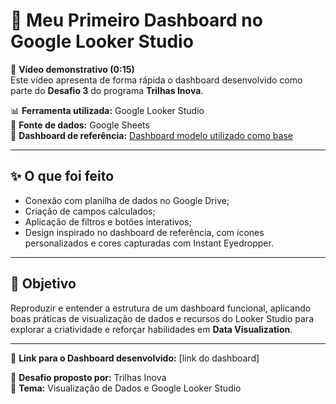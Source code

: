 # 🧩 Meu Primeiro Dashboard no Google Looker Studio

🎥 **Vídeo demonstrativo (0:15)**  
Este vídeo apresenta de forma rápida o dashboard desenvolvido como parte do **Desafio 3** do programa **Trilhas Inova**.

📊 **Ferramenta utilizada:** Google Looker Studio  
📁 **Fonte de dados:** Google Sheets  
🔗 **Dashboard de referência:** [Dashboard modelo utilizado como base](https://lookerstudio.google.com/s/nhfJWwXnkQs)

---

## ✨ O que foi feito

- Conexão com planilha de dados no Google Drive;
- Criação de campos calculados;
- Aplicação de filtros e botões interativos;
- Design inspirado no dashboard de referência, com ícones personalizados e cores capturadas com Instant Eyedropper.

---

## 🚀 Objetivo

Reproduzir e entender a estrutura de um dashboard funcional, aplicando boas práticas de visualização de dados e recursos do Looker Studio para explorar a criatividade e reforçar habilidades em **Data Visualization**.

---

📎 **Link para o Dashboard desenvolvido:** [link do dashboard]

📌 **Desafio proposto por:** Trilhas Inova  
🔖 **Tema:** Visualização de Dados e Google Looker Studio

